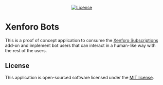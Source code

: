 <p align="center">
<a href="https://opensource.org/licenses/MIT"><img src="https://img.shields.io/badge/License-MIT-green.svg" alt="License"></a>
</p>

# Xenforo Bots

This is a proof of concept application to consume the
[Xenforo Subscriptions](https://github.com/olml89/Xenforo-Subscriptions)
add-on and implement bot users that can interact in a human-like way with the rest of the users.

## License

This application is open-sourced software licensed under the [MIT license](https://opensource.org/licenses/MIT).
